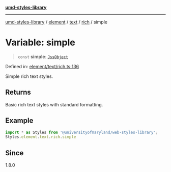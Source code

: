 [**umd-styles-library**](../../../../../../README.md)

***

[umd-styles-library](../../../../../../modules.md) / [element](../../../../../README.md) / [text](../../../README.md) / [rich](../README.md) / simple

# Variable: simple

> `const` **simple**: [`JssObject`](../../../../../../utilities/namespaces/transform/type-aliases/JssObject.md)

Defined in: [element/text/rich.ts:136](https://github.com/UMD-Digital/design-system/blob/ed6189804bf5f4c4fcbe5325b54aac33ac48d614/packages/styles/source/element/text/rich.ts#L136)

Simple rich text styles.

## Returns

Basic rich text styles with standard formatting.

## Example

```typescript
import * as Styles from '@universityofmaryland/web-styles-library';
Styles.element.text.rich.simple
```

## Since

1.8.0
